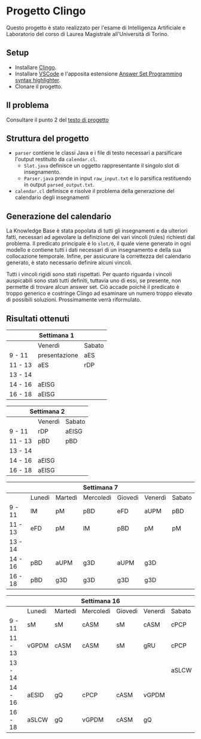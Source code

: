 # Progetto Clingo
Questo progetto è stato realizzato per l'esame di Intelligenza Artificiale e Laboratorio del corso di Laurea Magistrale all'Università di Torino.

## Setup
- Installare [Clingo](https://github.com/potassco/clingo/releases/).
- Installare [VSCode](https://code.visualstudio.com/download) e l'apposita estensione [Answer Set Programming syntax highlighter](https://marketplace.visualstudio.com/items?itemName=abelcour.asp-syntax-highlight).
- Clonare il progetto.

## Il problema
Consultare il punto 2 del [testo di progetto](https://github.com/lorenzofavaro/IA-Clingo/blob/master/Testo%20Progetto.pdf)

## Struttura del progetto
- `parser` contiene le classi Java e i file di testo necessari a parsificare l'output restituito da `calendar.cl`.
  - `Slot.java` definisce un oggetto rappresentante il singolo slot di insegnamento.
  - `Parser.java` prende in input `raw_input.txt` e lo parsifica restituendo in output `parsed_output.txt`.
- `calendar.cl` definisce e risolve il problema della generazione del calendario degli insegnamenti

## Generazione del calendario
La Knowledge Base è stata popolata di tutti gli insegnamenti e da ulteriori fatti, necessari ad agevolare la definizione dei vari vincoli (rules) richiesti dal problema.
Il predicato principale è lo `slot/6`, il quale viene generato in ogni modello e contiene tutti i dati necessari di un insegnamento e della sua collocazione temporale. Infine, per assicurare la correttezza del calendario generato, è stato necessario definire alcuni vincoli.

Tutti i vincoli rigidi sono stati rispettati. Per quanto riguarda i vincoli auspicabili sono stati tutti definiti, tuttavia uno di essi, se presente, non permette di trovare alcun answer set. Ciò accade poichè il predicato è troppo generico e costringe Clingo ad esaminare un numero troppo elevato di possibili soluzioni. Prossimamente verrà riformulato.

## Risultati ottenuti

<table><thead> <tr> <th colspan="3">Settimana 1</th> </tr></thead><tbody> <tr> <td></td><td>Venerdì</td><td>Sabato</td></tr><tr> <td>9 - 11</td><td>presentazione</td><td>aES</td></tr><tr> <td>11 - 13</td><td>aES</td><td>rDP</td></tr><tr> <td>13 - 14</td><td></td><td rowspan="3"></td></tr><tr> <td>14 - 16</td><td>aEISG</td></tr><tr> <td>16 - 18</td><td>aEISG</td></tr></tbody></table>

<table><thead><tr><th colspan="3">Settimana 2</th></tr></thead><tbody><tr><td></td><td>Venerdì</td><td>Sabato</td></tr><tr><td>9 - 11</td><td>rDP</td><td>aEISG</td></tr><tr><td>11 - 13</td><td>pBD</td><td>pBD</td></tr><tr><td>13 - 14</td><td></td><td rowspan="3"></td></tr><tr><td>14 - 16</td><td>aEISG</td></tr><tr><td>16 - 18</td><td>aEISG</td></tr></tbody></table>

<table><thead> <tr> <th colspan="7">Settimana 7</th> </tr></thead><tbody> <tr> <td></td><td>Lunedì<br></td><td>Martedì</td><td>Mercoledì</td><td>Giovedì</td><td>Venerdì</td><td>Sabato</td></tr><tr> <td>9 - 11</td><td>lM</td><td>pM</td><td>pBD</td><td>eFD</td><td>aUPM</td><td>pBD</td></tr><tr> <td>11 - 13</td><td>eFD</td><td>pM</td><td>lM</td><td>pBD</td><td>pM</td><td>pM</td></tr><tr> <td>13 - 14</td><td></td><td></td><td></td><td></td><td></td><td rowspan="3"></td></tr><tr> <td>14 - 16</td><td>pBD</td><td>aUPM</td><td>g3D</td><td>aUPM</td><td>g3D</td></tr><tr> <td>16 - 18</td><td>pBD</td><td>g3D<br></td><td>g3D</td><td>g3D</td><td>g3D</td></tr></tbody></table>

<table><thead> <tr> <th colspan="7">Settimana 16</th> </tr></thead><tbody> <tr> <td></td><td>Lunedì<br></td><td>Martedì</td><td>Mercoledì</td><td>Giovedì</td><td>Venerdì</td><td>Sabato</td></tr><tr> <td>9 - 11</td><td>sM</td><td>sM</td><td>cASM</td><td>sM</td><td>cASM</td><td>cPCP<br></td></tr><tr> <td>11 - 13</td><td>vGPDM</td><td>cASM</td><td>cASM</td><td>sM</td><td>gRU</td><td>cPCP</td></tr><tr> <td>13 - 14</td><td></td><td></td><td></td><td></td><td></td><td>aSLCW</td></tr><tr> <td>14 - 16</td><td>aESID</td><td>gQ</td><td>cPCP</td><td>cASM</td><td>vGPDM</td><td rowspan="2"></td></tr><tr> <td>16 - 18</td><td>aSLCW</td><td>gQ</td><td>vGPDM</td><td>cASM</td><td>gQ</td></tr></tbody></table>
